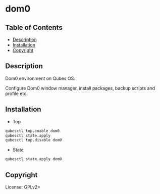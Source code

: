 # dom0

## Table of Contents

* [Description](#description)
* [Installation](#installation)
* [Copyright](#copyright)

## Description

Dom0 environment on Qubes OS.

Configure Dom0 window manager, install packages, backup scripts and profile etc.

## Installation

- Top
```sh
qubesctl top.enable dom0
qubesctl state.apply
qubesctl top.disable dom0
```

- State
```sh
qubesctl state.apply dom0
```

## Copyright

License: GPLv2+
